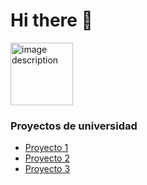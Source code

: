# Hi there 👋
<img src="image_url_here" alt="image description" width="100" height="100">

### Proyectos de universidad


<ul>
    <li><a href="https://github.com/proyecto1">Proyecto 1</a></li>
    <li><a href="https://github.com/proyecto2">Proyecto 2</a></li>
    <li><a href="https://github.com/proyecto3">Proyecto 3</a></li>
    <!-- Agrega más proyectos según sea necesario -->
</ul>

